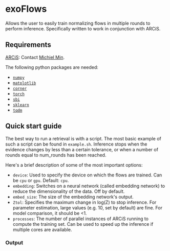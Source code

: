 # exoFlows
Allows the user to easily train normalizing flows in multiple rounds to perform inference. Specifically written to work in conjunction with ARCiS.

## Requirements
[ARCiS](https://github.com/michielmin/ARCiS): Contact [Michiel Min](mailto:m.min@sron.nl).

The following python packages are needed:
- [`numpy`](https://numpy.org/install/)
- [`matplotlib`](https://matplotlib.org/stable/users/getting_started/)
- [`corner`](https://corner.readthedocs.io/en/latest/install/)
- [`torch`](https://pytorch.org/get-started/locally/#mac-installation)
- [`sbi`](https://www.mackelab.org/sbi/install/)
- [`sklearn`](https://scikit-learn.org/stable/install.html)
- [`tqdm`](https://github.com/tqdm/tqdm#installation)

## Quick start guide
The best way to run a retrieval is with a script. The most basic example of such a script can be found in `example.sh`.
Inference stops when the evidence changes by less than a certain tolerance, or when a number of rounds equal to num_rounds has been reached.

Here's a brief description of some of the most important options:
- `device`: Used to specify the device on which the flows are trained. Can be `cpu` or `gpu`. Default: `cpu`.
- `embedding`: Switches on a neural network (called embedding network) to reduce the dimensionality of the data. Off by default.
- `embed_size`: The size of the embedding network's output.
- `Ztol`: Specifies the maximum change in log(Z) to stop inference. For parameter estimation, large values (e.g. 10, set by default) are fine. For model comparison, it should be <1.
- `processes`: The number of parallel instances of ARCiS running to compute the training set. Can be used to speed up the inference if multiple cores are available.

### Output


